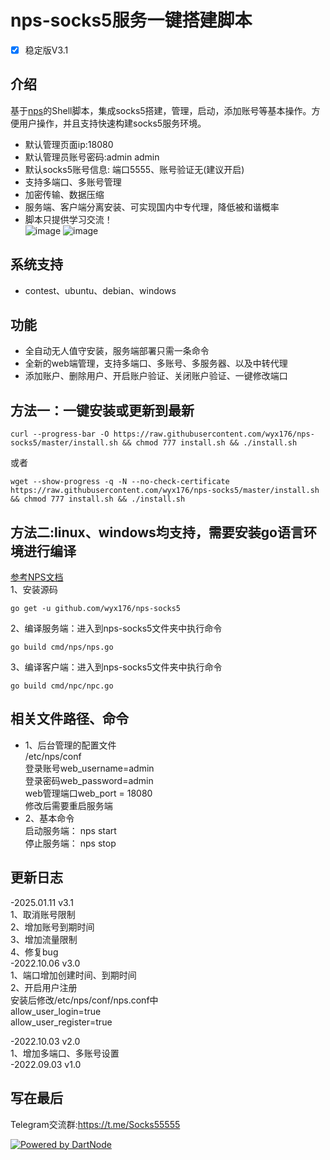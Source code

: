 # nps-socks5服务一键搭建脚本
- [x] 稳定版V3.1

## 介绍 ##
基于[nps](https://github.com/ehang-io/nps)的Shell脚本，集成socks5搭建，管理，启动，添加账号等基本操作。方便用户操作，并且支持快速构建socks5服务环境。
- 默认管理页面ip:18080<br>
- 默认管理员账号密码:admin admin<br>
- 默认socks5账号信息: 端口5555、账号验证无(建议开启)
- 支持多端口、多账号管理<br>
- 加密传输、数据压缩<br>
- 服务端、客户端分离安装、可实现国内中专代理，降低被和谐概率<br>
- 脚本只提供学习交流！<br>
![image](https://raw.githubusercontent.com/wyx176/nps-socks5/refs/heads/master/server.png)
![image](https://raw.githubusercontent.com/wyx176/nps-socks5/refs/heads/master/port.png)
## 系统支持 ##
* contest、ubuntu、debian、windows <br>
## 功能 ##
- 全自动无人值守安装，服务端部署只需一条命令
- 全新的web端管理，支持多端口、多账号、多服务器、以及中转代理
- 添加账户、删除用户、开启账户验证、关闭账户验证、一键修改端口

## 方法一：一键安装或更新到最新 ##
 <pre><code>curl --progress-bar -O https://raw.githubusercontent.com/wyx176/nps-socks5/master/install.sh && chmod 777 install.sh && ./install.sh</code></pre>
或者 
<pre><code>wget --show-progress -q -N --no-check-certificate https://raw.githubusercontent.com/wyx176/nps-socks5/master/install.sh && chmod 777 install.sh && ./install.sh</code></pre>
 ## 方法二:linux、windows均支持，需要安装go语言环境进行编译
 [参考NPS文档](https://ehang-io.github.io/nps/#/install)<br>
 1、安装源码
  <pre><code>go get -u github.com/wyx176/nps-socks5</code></pre>
2、编译服务端：进入到nps-socks5文件夹中执行命令
<pre><code>go build cmd/nps/nps.go</code></pre>
3、编译客户端：进入到nps-socks5文件夹中执行命令
<pre><code>go build cmd/npc/npc.go</code></pre>
## 相关文件路径、命令 ##
- 1、后台管理的配置文件<br>
 /etc/nps/conf<br>
 登录账号web_username=admin<br>
 登录密码web_password=admin<br>
 web管理端口web_port = 18080<br>
 修改后需要重启服务端
 - 2、基本命令 <br>
 启动服务端： nps start <br>
 停止服务端： nps stop <br>
## 更新日志 ##
-2025.01.11 v3.1<br>
1、取消账号限制<br>
2、增加账号到期时间<br>
3、增加流量限制<br>
4、修复bug<br>
-2022.10.06 v3.0<br>
1、端口增加创建时间、到期时间<br>
2、开启用户注册<br>
安装后修改/etc/nps/conf/nps.conf中<br>
allow_user_login=true<br>
allow_user_register=true<br>

-2022.10.03 v2.0<br>
1、增加多端口、多账号设置<br>
-2022.09.03 v1.0<br>

## 写在最后 ##
Telegram交流群:https://t.me/Socks55555

[![Powered by DartNode](https://dartnode.com/branding/DN-Open-Source-sm.png)](https://dartnode.com "Powered by DartNode - Free VPS for Open Source")
